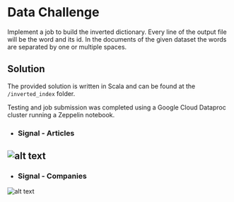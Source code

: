 # Data Challenge
Implement a job to build the inverted dictionary. Every line of the output file will be the word and its id. In the documents of the given dataset the words are separated by one or multiple spaces.

## Solution
The provided solution is written in Scala and can be found at the `/inverted_index` folder.

Testing and job submission was completed using a Google Cloud Dataproc cluster running a Zeppelin notebook.

- ### Signal - Articles
![alt text](img/cluster_details.png "Cluster details")
---
- ### Signal - Companies
![alt text](img/notebook.png "Zeppelin notebook")
